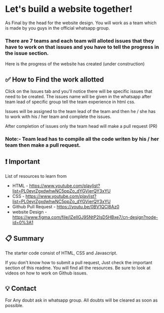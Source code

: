 # Let's build a website together!

As Final by the head for the website design. You will work as a team which is made by you guys in the official whatsapp group.

### There are 7 teams and each team will alloted issues that they have to work on that issues and you have to tell the progress in the issue section.

Here is the progress of the website has created (under construction)

## :white_check_mark: How to Find the work allotted

Click on the Issues tab and you'll notice there will be specific issues that need to be created. The issues name will be given in the whatsapp after team lead of specific group tell the team experience in html css.

Issues will be assigned to the team lead of the team and then he / she has to work with his / her team and complete the issues.

After completion of issues only the team head will make a pull request (PR) 

### Note:- Team lead has to compile all the code writen by his / her team then make a pull request.

## :exclamation: Important

List of resources to learn from 

* HTML - https://www.youtube.com/playlist?list=PL0eyrZgxdwhwNC5ppZo_dYGVjerQY3xYU
* CSS - https://www.youtube.com/playlist?list=PL0eyrZgxdwhwNC5ppZo_dYGVjerQY3xYU
* Github Pull Request - https://youtu.be/0BV1QCl8Az0
* website Design - https://www.figma.com/file/lZeIlGJ95NtP2IsD5HBxe7/cn-design?node-id=0%3A1



## :clipboard: Summary

The starter code consist of HTML, CSS and Javascript.

If you don't know how to submit a pull request, Just check the important section of this readme. You will find all the resources. Be sure to look at videos on how to work on Github issues.

## :bulb: Contact

For Any doubt ask in whatsapp group. All doubts will be cleared as soon as possible.





